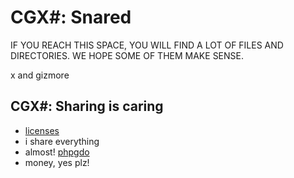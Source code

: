 # CGX#: Snared

IF YOU REACH THIS SPACE,
YOU WILL FIND A LOT OF FILES AND DIRECTORIES.
WE HOPE SOME OF THEM MAKE SENSE.

x and gizmore


## CGX#: Sharing is caring

 - [licenses](./00_01_licenses)
 - i share everything
 - almost! [phpgdo](https://phpgdo.gizmore.org/license/overview)
 - money, yes plz!
